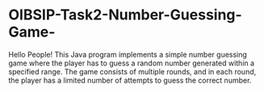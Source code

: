 # OIBSIP-Task2-Number-Guessing-Game-
Hello People! This Java program implements a simple number guessing game where the player has to guess a random number generated within a specified range. The game consists of multiple rounds, and in each round, the player has a limited number of attempts to guess the correct number.
